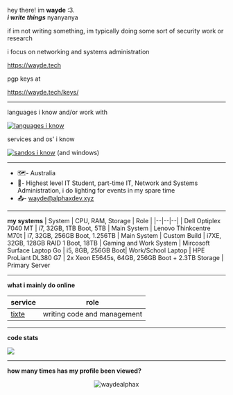 hey there! im **wayde** :3.  
***i write things***
nyanyanya

if im not writing something, im typically doing some sort of security work or research

i focus on networking and systems administration

https://wayde.tech

pgp keys at 

https://wayde.tech/keys/

------------
languages i know and/or work with

[![languages i know](https://skillicons.dev/icons?i=cs,dotnet,html,c,cpp,rust,powershell,bash,py,java,kotlin,go,elixir)](https://skillicons.dev)

services and os' i know

[![sandos i know](https://skillicons.dev/icons?i=docker,git,nginx,discord,gcp,aws,cloudflare,firebase,linux,bsd,linkedin,mastodon,mysql,vscode,raspberrypi,redis,twitter,workers)](https://skillicons.dev)
(and windows)

-----------

- 🗺️- Australia
- 🏢- Highest level IT Student, part-time IT, Network and Systems Administration, i do lighting for events in my spare time
- 📤- wayde@alphaxdev.xyz

------------

**my systems**
| System | CPU, RAM, Storage | Role |
|--|--|--|
| Dell Optiplex 7040 MT | i7, 32GB, 1TB Boot, 5TB | Main System
| Lenovo Thinkcentre M70t | i7, 32GB, 256GB Boot, 1.256TB | Main System
| Custom Build | i7XE, 32GB, 128GB RAID 1 Boot, 18TB | Gaming and Work System
| Mircosoft Surface Laptop Go | i5, 8GB, 256GB Boot| Work/School Laptop
| HPE ProLiant DL380 G7 | 2x Xeon E5645s, 64GB, 256GB Boot + 2.3TB Storage | Primary Server

------------
**what i mainly do online**

| service |  role 
|--|--|
| [tixte](tixte.com) | writing code and management  |

-----------
**code stats**

<a align="center" href="https://github.com/anuraghazra/github-readme-stats">
  <img align="center" src="https://github-readme-stats.vercel.app/api?username=waydealphax&count_private=true&theme=synthwave&show_icons=false" /> 
</a>

------------

**how many times has my profile been viewed?**

 <p align="center"> <img src="https://komarev.com/ghpvc/?username=waydealphax&label=Profile%20views&color=00ffff&style=flat" alt="waydealphax" /> </p>
 
